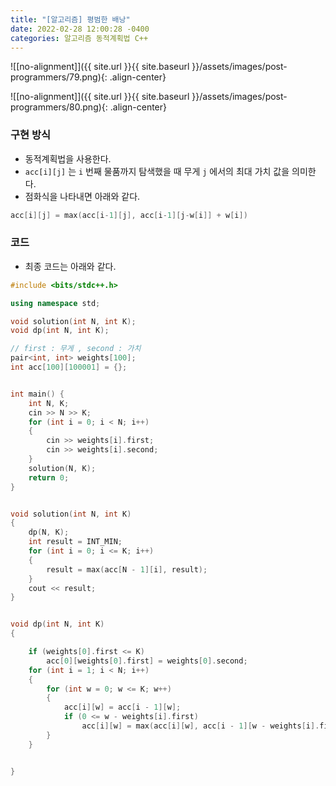 ```yaml
---
title: "[알고리즘] 평범한 배낭"
date: 2022-02-28 12:00:28 -0400
categories: 알고리즘 동적계획법 C++
---
```


![[no-alignment]]({{ site.url }}{{ site.baseurl }}/assets/images/post-programmers/79.png){: .align-center}


![[no-alignment]]({{ site.url }}{{ site.baseurl }}/assets/images/post-programmers/80.png){: .align-center}


### 구현 방식

- 동적계획법을 사용한다.
- `acc[i][j]` 는 `i` 번째 물품까지 탐색했을 때 무게 `j` 에서의 최대 가치 값을 의미한다.
- 점화식을 나타내면 아래와 같다.

```cpp
acc[i][j] = max(acc[i-1][j], acc[i-1][j-w[i]] + w[i])
```

### 코드

- 최종 코드는 아래와 같다.


```cpp
#include <bits/stdc++.h>

using namespace std;

void solution(int N, int K);
void dp(int N, int K);

// first : 무게 , second : 가치
pair<int, int> weights[100];
int acc[100][100001] = {};


int main() {
    int N, K;
    cin >> N >> K;
    for (int i = 0; i < N; i++)
    {
        cin >> weights[i].first;
        cin >> weights[i].second;
    }
    solution(N, K);
    return 0;
}


void solution(int N, int K)
{
    dp(N, K);
    int result = INT_MIN;
    for (int i = 0; i <= K; i++)
    {
        result = max(acc[N - 1][i], result);
    }
    cout << result;
}


void dp(int N, int K)
{

    if (weights[0].first <= K)
        acc[0][weights[0].first] = weights[0].second;
    for (int i = 1; i < N; i++)
    {
        for (int w = 0; w <= K; w++)
        {
            acc[i][w] = acc[i - 1][w];
            if (0 <= w - weights[i].first)
                acc[i][w] = max(acc[i][w], acc[i - 1][w - weights[i].first] + weights[i].second);
        }
    }


}


```